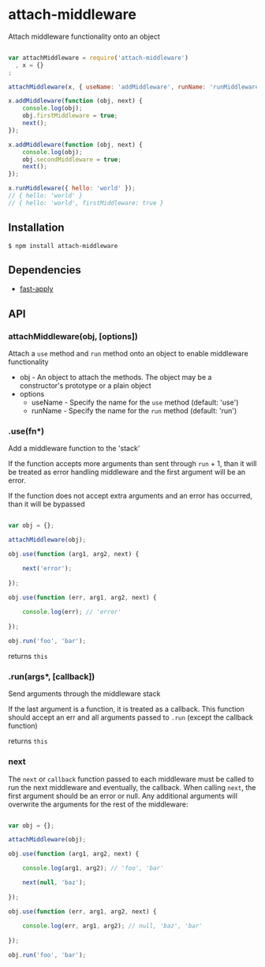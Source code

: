 # attach-middleware

Attach middleware functionality onto an object

```javascript

var attachMiddleware = require('attach-middleware')
  , x = {}
;

attachMiddleware(x, { useName: 'addMiddleware', runName: 'runMiddleware' });

x.addMiddleware(function (obj, next) {
    console.log(obj);
    obj.firstMiddleware = true;
    next();
});

x.addMiddleware(function (obj, next) {
    console.log(obj);
    obj.secondMiddleware = true;
    next();
});

x.runMiddleware({ hello: 'world' });
// { hello: 'world' }
// { hello: 'world', firstMiddleware: true }

```

## Installation

    $ npm install attach-middleware

## Dependencies

  - [fast-apply](https://npmjs.org/package/fast-apply)

## API

### attachMiddleware(obj, [options])

Attach a `use` method and `run` method onto an object to enable middleware functionality

* obj - An object to attach the methods.  The object may be a constructor's prototype or a plain object
* options
    * useName - Specify the name for the `use` method (default: 'use')
    * runName - Specify the name for the `run` method (default: 'run')

### .use(fn*)

Add a middleware function to the 'stack'

If the function accepts more arguments than sent through `run` + 1, than it will be treated as error handling
middleware and the first argument will be an error.

If the function does not accept extra arguments and an error has occurred, than it will be bypassed

```javascript

var obj = {};

attachMiddleware(obj);

obj.use(function (arg1, arg2, next) {

    next('error');
    
});

obj.use(function (err, arg1, arg2, next) {
    
    console.log(err); // 'error'
    
});

obj.run('foo', 'bar');

```

returns `this`

### .run(args*, [callback])

Send arguments through the middleware stack

If the last argument is a function, it is treated as a callback.  This function should accept an err
and all arguments passed to `.run` (except the callback function)

returns `this`

### next

The `next` or `callback` function passed to each middleware must be called to run the next middleware and
eventually, the callback.  When calling `next`, the first argument should be an error or null.  Any
additional arguments will overwrite the arguments for the rest of the middleware:

```javascript

var obj = {};

attachMiddleware(obj);

obj.use(function (arg1, arg2, next) {

    console.log(arg1, arg2); // 'foo', 'bar'

    next(null, 'baz');
    
});

obj.use(function (err, arg1, arg2, next) {
    
    console.log(err, arg1, arg2); // null, 'baz', 'bar'
    
});

obj.run('foo', 'bar');

```